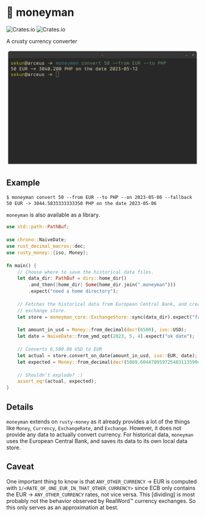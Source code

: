 # 💱 moneyman

![Crates.io](https://img.shields.io/crates/v/moneyman?label=moneyman&style=for-the-badge)
![Crates.io](https://img.shields.io/crates/v/moneyman_cli?label=moneyman_cli&style=for-the-badge)

A crusty currency converter

![moneyman_cli](./assets/cli.png)

## Example

```
$ moneyman convert 50 --from EUR --to PHP --on 2023-05-06 --fallback
50 EUR -> 3044.5833333333350 PHP on the date 2023-05-06
```

`moneyman` is also available as a library.

```rust
use std::path::PathBuf;

use chrono::NaiveDate;
use rust_decimal_macros::dec;
use rusty_money::{iso, Money};

fn main() {
    // Choose where to save the historical data files.
    let data_dir: PathBuf = dirs::home_dir()
        .and_then(|home_dir| Some(home_dir.join(".moneyman")))
        .expect("need a home directory");

    // Fetches the historical data from European Central Bank, and creates an
    // exchange store.
    let store = moneyman_core::ExchangeStore::sync(data_dir).expect("failed ze sync");

    let amount_in_usd = Money::from_decimal(dec!(6500), iso::USD);
    let date = NaiveDate::from_ymd_opt(2023, 5, 4).expect("ok date");

    // Converts 6,500.00 USD to EUR
    let actual = store.convert_on_date(amount_in_usd, iso::EUR, date);
    let expected = Money::from_decimal(dec!(5869.6044789597254831135994221), iso::EUR);

    // Shouldn't explode? :)
    assert_eq!(actual, expected);
}
```

## Details

`moneyman` extends on `rusty-money` as it already provides a lot of the things like
`Money`, `Currency`, `ExchangeRate`, and `Exchange`. However, it does not
provide any data to actually convert currency. For historical data, `moneyman`
uses the European Central Bank, and saves its data to its own local data store.

## Caveat

One important thing to know is that `ANY_OTHER_CURRENCY` -> EUR is computed with
`1/<RATE_OF_ONE_EUR_IN_THAT_OTHER_CURRENCY>` since ECB only contains the
EUR -> `ANY_OTHER_CURRENCY` rates, not vice versa. This [dividing] is most
probably not the behavior observed by RealWord™ currency exchanges. So this
only serves as an approximation at best.
